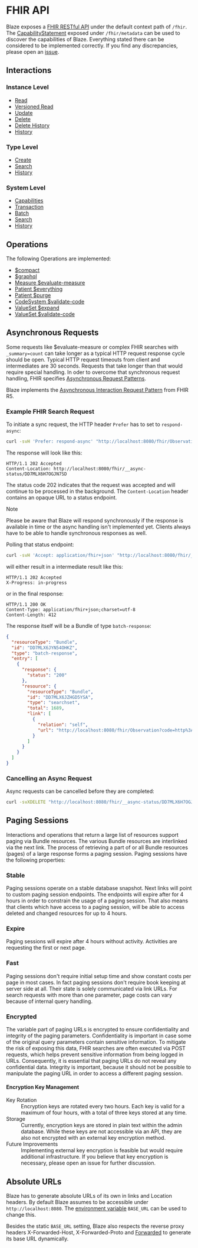 # FHIR API

Blaze exposes a [FHIR RESTful API][1] under the default context path of `/fhir`. The [CapabilityStatement][2] exposed under `/fhir/metadata` can be used to discover the capabilities of Blaze. Everything stated there can be considered to be implemented correctly. If you find any discrepancies, please open an [issue][3]. 

## Interactions

### Instance Level

* [Read](api/interaction/read.md)
* [Versioned Read](api/interaction/vread.md)
* [Update](api/interaction/update.md)
* [Delete](api/interaction/delete.md)
* [Delete History](api/interaction/delete-history.md) <Badge type="warning" text="Since 0.30.1"/>
* [History](api/interaction/history-instance.md)

### Type Level

* [Create](api/interaction/create.md)
* [Search](api/interaction/search-type.md)
* [History](api/interaction/history-type.md)

### System Level

* [Capabilities](api/interaction/capabilities.md)
* [Transaction](api/interaction/transaction.md)
* [Batch](api/interaction/batch.md)
* [Search](api/interaction/search-system.md)
* [History](api/interaction/history-system.md)

## Operations

The following Operations are implemented:

* [$compact](api/operation/compact.md) <Badge type="warning" text="Since 0.31"/>
* [$graphql](http://hl7.org/fhir/resource-operation-graphql.html)
* [Measure $evaluate-measure](api/operation/measure-evaluate-measure.md)
* [Patient $everything](api/operation/patient-everything.md) <Badge type="warning" text="Since 0.22"/>
* [Patient $purge](api/operation/patient-purge.md) <Badge type="warning" text="Since 0.30.1"/>
* [CodeSystem $validate-code](api/operation/code-system-validate-code.md) <Badge type="warning" text="Since 0.32"/>
* [ValueSet $expand](api/operation/value-set-expand.md) <Badge type="warning" text="Since 0.32"/>
* [ValueSet $validate-code](api/operation/value-set-validate-code.md) <Badge type="warning" text="Since 0.32"/>

## Asynchronous Requests

Some requests like $evaluate-measure or complex FHIR searches with `_summary=count` can take longer as a typical HTTP request response cycle should be open. Typical HTTP request timeouts from client and intermediates are 30 seconds. Requests that take longer than that would require special handling. In oder to overcome that synchronous request handling, FHIR specifies [Asynchronous Request Patterns](http://hl7.org/fhir/R5/async.html).

Blaze implements the [Asynchronous Interaction Request Pattern][8] from FHIR R5.

### Example FHIR Search Request

To initiate a sync request, the HTTP header `Prefer` has to set to `respond-async`:

```sh
curl -svH 'Prefer: respond-async' "http://localhost:8080/fhir/Observation?code=http://loinc.org|8310-5&_summary=count" 
```

The response will look like this:

```text
HTTP/1.1 202 Accepted
Content-Location: http://localhost:8080/fhir/__async-status/DD7MLX6H7OGJN7SD
```

The status code 202 indicates that the request was accepted and will continue to be processed in the background. The `Content-Location` header contains an opaque URL to a status endpoint.

> [!NOTE]
> Please be aware that Blaze will respond synchronously if the response is available in time or the async handling isn't implemented yet. Clients always have to be able to handle synchronous responses as well.  

Polling that status endpoint:

```sh
curl -svH 'Accept: application/fhir+json' "http://localhost:8080/fhir/__async-status/DD7MLX6H7OGJN7SD" 
```

will either result in a intermediate result like this:

```text
HTTP/1.1 202 Accepted
X-Progress: in-progress
```

or in the final response:

```text
HTTP/1.1 200 OK
Content-Type: application/fhir+json;charset=utf-8
Content-Length: 412
```

The response itself will be a Bundle of type `batch-response`:

```json
{
  "resourceType": "Bundle",
  "id": "DD7MLX6JYN54OHKZ",
  "type": "batch-response",
  "entry": [
    {
      "response": {
        "status": "200"
      },
      "resource": {
        "resourceType": "Bundle",
        "id": "DD7MLX6JZHGD5YSA",
        "type": "searchset",
        "total": 1689,
        "link": [
          {
            "relation": "self",
            "url": "http://localhost:8080/fhir/Observation?code=http%3A%2F%2Floinc.org%7C8310-5&_summary=count&_count=50"
          }
        ]
      }
    }
  ]
}
```

### Cancelling an Async Request

Async requests can be cancelled before they are completed:

```sh
curl -svXDELETE "http://localhost:8080/fhir/__async-status/DD7MLX6H7OGJN7SD"
```

## Paging Sessions

Interactions and operations that return a large list of resources support paging via Bundle resources. The various Bundle resources are interlinked via the next link. The process of retrieving a part of or all Bundle resources (pages) of a large response forms a paging session. Paging sessions have the following properties: 

### Stable

Paging sessions operate on a stable database snapshot. Next links will point to custom paging session endpoints. The endpoints will expire after for 4 hours in order to constrain the usage of a paging session. That also means that clients which have access to a paging session, will be able to access deleted and changed resources for up to 4 hours.

### Expire

Paging sessions will expire after 4 hours without activity. Activities are requesting the first or next page.

### Fast

Paging sessions don't require initial setup time and show constant costs per page in most cases. In fact paging sessions don't require book keeping at server side at all. Their state is solely communicated via link URLs. For search requests with more than one parameter, page costs can vary because of internal query handling.

### Encrypted

The variable part of paging URLs is encrypted to ensure confidentiality and integrity of the paging parameters. Confidentiality is important in case some of the original query parameters contain sensitive information. To mitigate the risk of exposing this data, FHIR searches are often executed via POST requests, which helps prevent sensitive information from being logged in URLs. Consequently, it is essential that paging URLs do not reveal any confidential data. Integrity is important, because it should not be possible to manipulate the paging URL in order to access a different paging session.

#### Encryption Key Management

<dl>
  <dt>Key Rotation</dt>
  <dd>Encryption keys are rotated every two hours. Each key is valid for a maximum of four hours, with a total of three keys stored at any time.</dd>
  <dt>Storage</dt>
  <dd>Currently, encryption keys are stored in plain text within the admin database. While these keys are not accessible via an API, they are also not encrypted with an external key encryption method.</dd>
  <dt>Future Improvements</dt>
  <dd>Implementing external key encryption is feasible but would require additional infrastructure. If you believe that key encryption is necessary, please open an issue for further discussion.</dd>
</dl>

## Absolute URLs

Blaze has to generate absolute URLs of its own in links and Location headers. By default Blaze assumes to be accessible under `http://localhost:8080`. The [environment variable](deployment/environment-variables.md) `BASE_URL` can be used to change this.

Besides the static `BASE_URL` setting, Blaze also respects the reverse proxy headers X-Forwarded-Host, X-Forwarded-Proto and [Forwarded][4] to generate its base URL dynamically.

[1]: <https://www.hl7.org/fhir/http.html>
[2]: <https://www.hl7.org/fhir/capabilitystatement.html>
[3]: <https://github.com/samply/blaze/issues>
[4]: <https://datatracker.ietf.org/doc/html/rfc7239>
[5]: <https://hl7.org/fhir/http.html#capabilities>
[6]: <https://semver.org>
[7]: <https://en.wikipedia.org/wiki/Coordinated_Universal_Time>
[8]: <http://hl7.org/fhir/R5/async-bundle.html>
